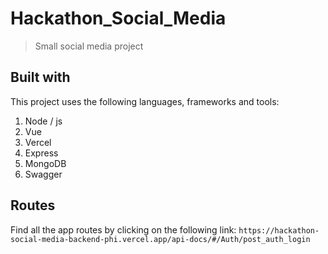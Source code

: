 # Hackathon_Social_Media
> Small social media project

## Built with
This project uses the following languages, frameworks and tools:
1. Node / js
2. Vue
3. Vercel
4. Express
5. MongoDB
6. Swagger

## Routes
Find all the app routes by clicking on the following link: `https://hackathon-social-media-backend-phi.vercel.app/api-docs/#/Auth/post_auth_login`